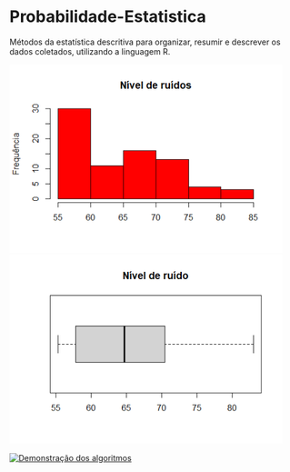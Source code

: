 # Probabilidade-Estatistica
Métodos da estatística descritiva para organizar, resumir e descrever os dados coletados, utilizando a linguagem R.

<img src="https://github.com/miqueiasrodrigues/Probabilidade-Estatistica/blob/main/assets/images/Rplot.png" width="480">

<img src="https://github.com/miqueiasrodrigues/Probabilidade-Estatistica/blob/main/assets/images/Rplot01.png" width="480">

[![Demonstração dos algoritmos](https://yt-embed.herokuapp.com/embed?v=7wXqz-9UWWw)](https://www.youtube.com/watch?v=7wXqz-9UWWw "Demonstração")
